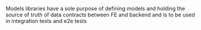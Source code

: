 Models libraries have a sole purpose of defining models and holding the source of truth of data contracts between FE and backend and is to be used in integration tests and e2e tests

